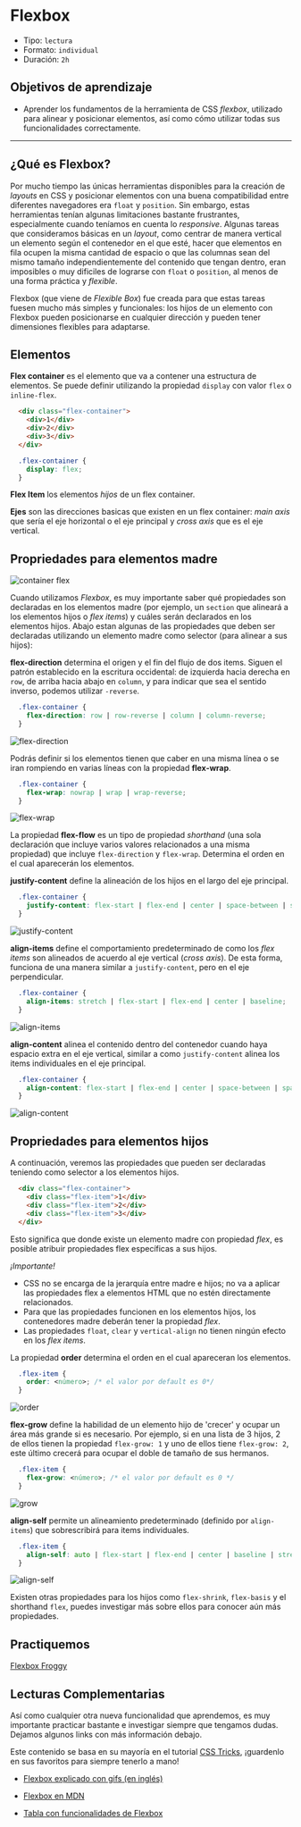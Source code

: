 # Flexbox

- Tipo: `lectura`
- Formato: `individual`
- Duración: `2h`

## Objetivos de aprendizaje

- Aprender los fundamentos de la herramienta de CSS _flexbox_, utilizado para
alinear y posicionar elementos, así como cómo utilizar todas sus
funcionalidades correctamente.

***

## ¿Qué es Flexbox?

Por mucho tiempo las únicas herramientas disponibles para la creación de
_layouts_ en CSS y posicionar elementos con una buena compatibilidad entre
diferentes navegadores era `float` y `position`.
Sin embargo, estas herramientas tenían algunas limitaciones bastante
frustrantes, especialmente cuando teníamos en cuenta lo _responsive_.
Algunas tareas que consideramos básicas en un _layout_, como centrar de manera
vertical un elemento según el contenedor en el que esté, hacer que elementos en
fila ocupen la misma cantidad de espacio o que las columnas sean del mismo
tamaño independientemente del contenido que tengan dentro, eran imposibles o muy
dificiles de lograrse con `float` o `position`, al menos de una forma práctica
y _flexible_.

Flexbox (que viene de _Flexible Box_) fue creada para que estas tareas fuesen
mucho más simples y funcionales: los hijos de un elemento con Flexbox pueden
posicionarse en cualquier dirección y pueden tener dimensiones flexibles para
adaptarse.

## Elementos

**Flex container** es el elemento que va a contener una estructura de elementos.
Se puede definir utilizando la propiedad `display` con valor `flex` o
`inline-flex`.

```html
  <div class="flex-container">
    <div>1</div>
    <div>2</div>
    <div>3</div>
  </div>
```

```css
  .flex-container {
    display: flex;
  }
```

**Flex Item** los elementos _hijos_ de un flex container.

**Ejes** son las direcciones basicas que existen en un flex container: _main
axis_ que sería el eje horizontal o el eje principal y _cross axis_ que es el
eje vertical.

## Propriedades para elementos madre

![container flex](https://css-tricks.com/wp-content/uploads/2018/10/01-container.svg)

Cuando utilizamos _Flexbox_, es muy importante saber qué propiedades son
declaradas en los elementos madre (por ejemplo, un `section` que alineará a los
elementos hijos o _flex items_) y cuáles serán declarados en los elementos
hijos.
Abajo estan algunas de las propiedades que deben ser declaradas utilizando un
elemento madre como selector (para alinear a sus hijos):

**flex-direction** determina el origen y el fin del flujo de dos items. Siguen
el patrón establecido en la escritura occidental: de izquierda hacia derecha en
`row`, de arriba hacia abajo en `column`, y para indicar que sea el sentido
inverso, podemos utilizar `-reverse`.

```css
  .flex-container {
    flex-direction: row | row-reverse | column | column-reverse;
  }
```

![flex-direction](https://css-tricks.com/wp-content/uploads/2018/10/flex-direction.svg)

Podrás definir si los elementos tienen que caber en una misma línea o se iran
rompiendo en varias líneas con la propiedad **flex-wrap**.

```css
  .flex-container {
    flex-wrap: nowrap | wrap | wrap-reverse;
  }
```

![flex-wrap](https://css-tricks.com/wp-content/uploads/2018/10/flex-wrap.svg)

La propiedad **flex-flow** es un tipo de propiedad _shorthand_ (una sola
declaración que incluye varios valores relacionados a una misma propiedad) que
incluye `flex-direction` y `flex-wrap`. Determina el orden en el cual aparecerán
los elementos.

**justify-content** define la alineación de los hijos en el largo del eje
principal.

```css
  .flex-container {
    justify-content: flex-start | flex-end | center | space-between | space-around | space-evenly;
  }
```

![justify-content](https://css-tricks.com/wp-content/uploads/2018/10/justify-content.svg)

**align-items** define el comportamiento predeterminado de como los _flex items_
son alineados de acuerdo al eje vertical (_cross axis_). De esta forma, funciona
de una manera similar a `justify-content`, pero en el eje perpendicular.

```css
  .flex-container {
    align-items: stretch | flex-start | flex-end | center | baseline;
  }
```

![align-items](https://css-tricks.com/wp-content/uploads/2018/10/align-items.svg)

**align-content** alinea el contenido dentro del contenedor cuando haya espacio
extra en el eje vertical, similar a como `justify-content` alinea los items
individuales en el eje principal.

```css
  .flex-container {
    align-content: flex-start | flex-end | center | space-between | space-around | stretch;
  }
```

![align-content](https://css-tricks.com/wp-content/uploads/2018/10/align-content.svg)

## Propriedades para elementos hijos

A continuación, veremos las propiedades que pueden ser declaradas teniendo como
selector a los elementos hijos.

```html
  <div class="flex-container">
    <div class="flex-item">1</div>
    <div class="flex-item">2</div>
    <div class="flex-item">3</div>
  </div>
```

Esto significa que donde existe un elemento madre con propiedad _flex_, es
posible atribuir propiedades flex específicas a sus hijos.

_¡Importante!_

- CSS no se encarga de la jerarquía entre madre e hijos; no va a aplicar las
propiedades flex a elementos HTML que no estén directamente relacionados.
- Para que las propiedades funcionen en los elementos hijos, los contenedores
madre deberán tener la propiedad _flex_.
- Las propiedades `float`, `clear` y `vertical-align` no tienen ningún efecto en
los _flex items_.

La propiedad **order** determina el orden en el cual apareceran los elementos.

```css
  .flex-item {
    order: <número>; /* el valor por default es 0*/
  }
```

![order](https://css-tricks.com/wp-content/uploads/2018/10/order.svg)

**flex-grow** define la habilidad de un elemento hijo de 'crecer' y ocupar un
área más grande si es necesario. Por ejemplo, si en una lista de 3 hijos, 2 de
ellos tienen la propiedad `flex-grow: 1` y uno de ellos tiene `flex-grow: 2`,
este último crecerá para ocupar el doble de tamaño de sus hermanos.

```css
  .flex-item {
    flex-grow: <número>; /* el valor por default es 0 */
  }
```

![grow](https://css-tricks.com/wp-content/uploads/2018/10/flex-grow.svg)

**align-self** permite un alineamiento predeterminado (definido por
`align-items`) que sobrescribirá para items individuales.

```css
  .flex-item {
    align-self: auto | flex-start | flex-end | center | baseline | stretch;
  }
```

![align-self](https://css-tricks.com/wp-content/uploads/2018/10/align-self.svg)

Existen otras propiedades para los hijos como `flex-shrink`, `flex-basis` y el
shorthand `flex`, puedes investigar más sobre ellos para conocer aún más
propiedades.

## Practiquemos

[Flexbox Froggy](https://flexboxfroggy.com/)

## Lecturas Complementarias

Así como cualquier otra nueva funcionalidad que aprendemos, es muy importante
practicar bastante e investigar siempre que tengamos dudas. Dejamos algunos
links con más información debajo.

Este contenido se basa en su mayoría en el tutorial
[CSS Tricks](https://css-tricks.com/snippets/css/a-guide-to-flexbox/),
¡guardenlo en sus favoritos para siempre tenerlo a mano!

- [Flexbox explicado con gifs (en inglés)](https://medium.freecodecamp.org/even-more-about-how-flexbox-works-explained-in-big-colorful-animated-gifs-a5a74812b053)

- [Flexbox en MDN](https://developer.mozilla.org/en-US/docs/Learn/CSS/CSS_layout/Flexbox)

- [Tabla con funcionalidades de Flexbox](https://internetingishard.com/html-and-css/flexbox/flexbox-layouts-7abd58.png)

